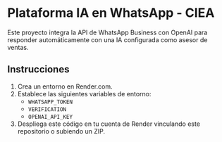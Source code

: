 # Plataforma IA en WhatsApp - CIEA

Este proyecto integra la API de WhatsApp Business con OpenAI para responder automáticamente con una IA configurada como asesor de ventas.

## Instrucciones

1. Crea un entorno en Render.com.
2. Establece las siguientes variables de entorno:
   - `WHATSAPP_TOKEN`
   - `VERIFICATION`
   - `OPENAI_API_KEY`
3. Despliega este código en tu cuenta de Render vinculando este repositorio o subiendo un ZIP.
